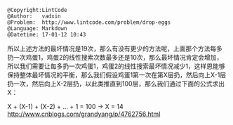 ```
@Copyright:LintCode
@Author:   vadxin
@Problem:  http://www.lintcode.com/problem/drop-eggs
@Language: Markdown
@Datetime: 17-01-12 10:43
```

所以上述方法的最坏情况是19次，那么有没有更少的方法呢，上面那个方法每多扔一次鸡蛋1，鸡蛋2的线性搜索次数最多还是10次，那么最坏情况肯定会增加，所以我们需要让每多扔一次鸡蛋1，鸡蛋2的线性搜索最坏情况减少1，这样恩能够保持整体最坏情况的平衡，那么我们假设鸡蛋1第一次在第X层扔，然后向上X-1层扔一次，然后向上X-2层扔，以此类推直到100层，那么我们通过下面的公式求出X：

X + (X-1) + (X-2) + ... + 1 = 100 -> X = 14
http://www.cnblogs.com/grandyang/p/4762756.html